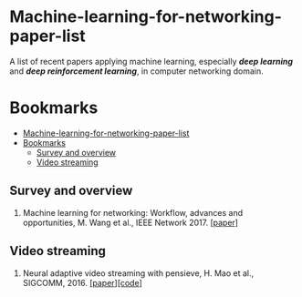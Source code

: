 # Machine-learning-for-networking-paper-list
A list of recent papers applying machine learning, especially ***deep learning*** and ***deep reinforcement learning***, in computer networking domain.

<!-- | 左对齐 | 居中  | 右对齐 |
| :------------:|:---------------:|:-----:|
| col 3 is      | some wordy text | $1600 |
| col 2 is      | centered        |   $12 |
| zebra stripes | are neat        |    $1 | -->

# Bookmarks
- [Machine-learning-for-networking-paper-list](#machine-learning-for-networking-paper-list)
- [Bookmarks](#bookmarks)
  - [Survey and overview](#survey-and-overview)
  - [Video streaming](#video-streaming)

## Survey and overview
1. Machine learning for networking: Workflow, advances and opportunities, M. Wang et al., IEEE Network 2017. [[paper]](https://ieeexplore.ieee.org/abstract/document/8121867 "machine learning for networking")


## Video streaming
1. Neural adaptive video streaming with pensieve, H. Mao et al., SIGCOMM, 2016. [[paper]](https://dl.acm.org/authorize.cfm?key=N33908 "Pensieve")[[code]](https://github.com/hongzimao/pensieve "Pensieve code")